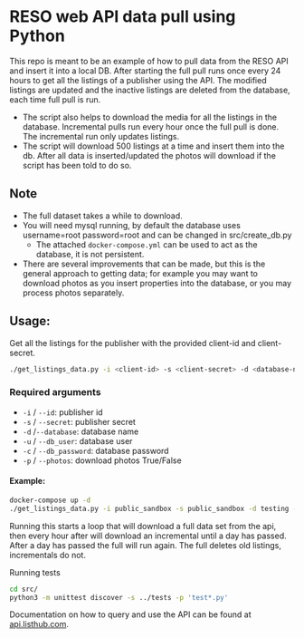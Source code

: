 # RESO web API data pull using Python

This repo is meant to be an example of how to pull data from the RESO API and
insert it into a local DB. After starting the full pull runs once every 24 hours
to get all the listings of a publisher using the API. The modified listings are
updated and the inactive listings are deleted from the database, each time full
pull is run.

- The script also helps to download the media for all the listings in the
  database. Incremental pulls run every hour once the full pull is done. The
  incremental run only updates listings.
- The script will download 500 listings at a time and insert them into the db.
  After all data is inserted/updated the photos will download if the script has
  been told to do so.

## Note

- The full dataset takes a while to download.
- You will need mysql running, by default the database uses username=root
  password=root and can be changed in src/create_db.py
  - The attached `docker-compose.yml` can be used to act as the database, it is
    not persistent.
- There are several improvements that can be made, but this is the general
  approach to getting data; for example you may want to download photos as you
  insert properties into the database, or you may process photos separately.

## Usage:

Get all the listings for the publisher with the provided client-id and
client-secret.

```bash
./get_listings_data.py -i <client-id> -s <client-secret> -d <database-name> -u <database-username> -c <database-password> -p <download-photos>
```

### Required arguments

- `-i` / `--id`: publisher id
- `-s` / `--secret`: publisher secret
- `-d` /`--database`: database name
- `-u` / `--db_user`: database user
- `-c` / `--db_password`: database password
- `-p` / `--photos`: download photos True/False

#### Example:

```bash
docker-compose up -d
./get_listings_data.py -i public_sandbox -s public_sandbox -d testing -u root -c root -p False
```

Running this starts a loop that will download a full data set from the api, then
every hour after will download an incremental until a day has passed. After a
day has passed the full will run again. The full deletes old listings,
incrementals do not.

Running tests

```bash
cd src/
python3 -m unittest discover -s ../tests -p 'test*.py'
```

Documentation on how to query and use the API can be found at
[api.listhub.com](https://api.listhub.com).
